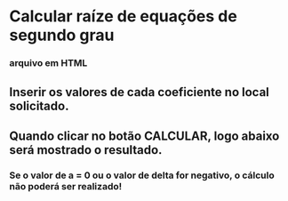 # Calcular raíze de equações de segundo grau
### arquivo em HTML 
## Inserir os valores de cada coeficiente no local solicitado.
## Quando clicar no botão CALCULAR, logo abaixo será mostrado o resultado.

### Se o valor de a = 0 ou o valor de delta for negativo, o cálculo não poderá ser realizado!

